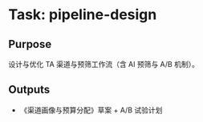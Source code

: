 # Task: pipeline-design

## Purpose

设计与优化 TA 渠道与预筛工作流（含 AI 预筛与 A/B 机制）。

## Outputs

- 《渠道画像与预算分配》草案 + A/B 试验计划
